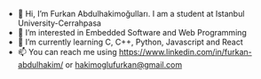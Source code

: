 - 👋 Hi, I’m Furkan Abdulhakimoğulları. I am a student at Istanbul University-Cerrahpasa
- 👀 I’m interested in Embedded Software and Web Programming
- 🌱 I’m currently learning C, C++, Python, Javascript and React
- 📫 You can reach me using https://www.linkedin.com/in/furkan-abdulhakim/ or hakimoglufurkan@gmail.com
<!---
furkanabdulhakimogullari/furkanabdulhakimogullari is a ✨ special ✨ repository because its `README.md` (this file) appears on your GitHub profile.
You can click the Preview link to take a look at your changes.
--->
